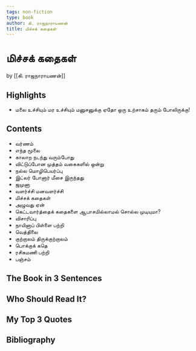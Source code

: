```yaml
---
tags: non-fiction
type: book
author: கி. ராஜநாராயணன்
title: மிச்சக் கதைகள்
---
```


# மிச்சக் கதைகள்
by [[கி. ராஜநாராயணன்]]

## Highlights
* மலை உச்சியும் மர உச்சியும் மனுசனுக்கு ஏதோ ஒரு உற்சாகம் தரும் போலிருக்கு!

## Contents
* வர்ணம்
* எந்த மூலை
* காலாற நடந்து வரும்போது
* விட்டுப்போன முத்தம் வகைகளில் ஒன்று
* நல்ல மொழிபெயர்ப்பு
* இட்லர் போனார் மீசை இருந்தது
* ஜமுனா
* வளர்ச்சி மனவளர்ச்சி
* மிச்சக் கதைகள்
* அழுவது ஏன்
* கெட்டவார்த்தைக் கதைகளை ஆபாசமில்லாமல் சொல்ல முடியுமா?
* விசாரிப்பு
* நாயினாப் பிள்ளை பற்றி
* வெத்திலை
* குற்றாலம் திருக்குற்றாலம்
* பொக்குக் கதெ
* ரசிகமணி பற்றி
* பஞ்சம்

## The Book in 3 Sentences

## Who Should Read It?

## My Top 3 Quotes

## Bibliography
